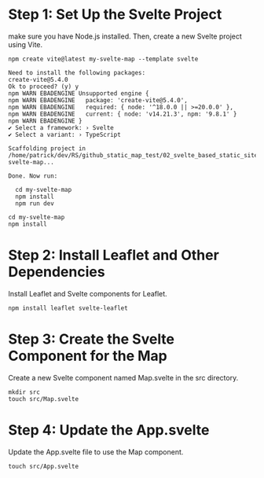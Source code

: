 # Step 1: Set Up the Svelte Project

make sure you have Node.js installed. Then, create a new Svelte project using Vite.

```shell
npm create vite@latest my-svelte-map --template svelte

Need to install the following packages:
create-vite@5.4.0
Ok to proceed? (y) y
npm WARN EBADENGINE Unsupported engine {
npm WARN EBADENGINE   package: 'create-vite@5.4.0',
npm WARN EBADENGINE   required: { node: '^18.0.0 || >=20.0.0' },
npm WARN EBADENGINE   current: { node: 'v14.21.3', npm: '9.8.1' }
npm WARN EBADENGINE }
✔ Select a framework: › Svelte
✔ Select a variant: › TypeScript

Scaffolding project in /home/patrick/dev/RS/github_static_map_test/02_svelte_based_static_site/my-svelte-map...

Done. Now run:

  cd my-svelte-map
  npm install
  npm run dev
```

```shell
cd my-svelte-map
npm install
```

# Step 2: Install Leaflet and Other Dependencies
Install Leaflet and Svelte components for Leaflet.

```shell
npm install leaflet svelte-leaflet
```

# Step 3: Create the Svelte Component for the Map

Create a new Svelte component named Map.svelte in the src directory.    

```shell
mkdir src
touch src/Map.svelte
```

# Step 4: Update the App.svelte

Update the App.svelte file to use the Map component.

```shell
touch src/App.svelte